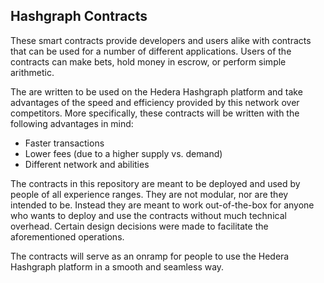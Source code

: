 ## Hashgraph Contracts

These smart contracts provide developers and users alike with contracts that can be used for a number of different applications. Users of the contracts can make bets, hold money in escrow, or perform simple arithmetic.

The are written to be used on the Hedera Hashgraph platform and take advantages of the speed and efficiency provided by this network over competitors. More specifically, these contracts will be written with the following advantages in mind:

- Faster transactions
- Lower fees (due to a higher supply vs. demand)
- Different network and abilities


The contracts in this repository are meant to be deployed and used by people of all experience ranges. They are not modular, nor are they intended to be. Instead they are meant to work out-of-the-box for anyone who wants to deploy and use the contracts without much technical overhead. Certain design decisions were made to facilitate the aforementioned operations.

The contracts will serve as an onramp for people to use the Hedera Hashgraph platform in a smooth and seamless way.
